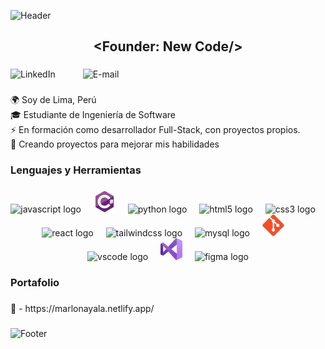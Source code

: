 ![Header](https://capsule-render.vercel.app/api?type=waving&height=130&color=gradient&customColorList=20&section=header)




###

<h2 align="center">&lt;Founder: New Code/&gt;</h2>

###



  
  <a href="https://www.linkedin.com/in/suianehenrichs" style="text-decoration: none; outline: none; border: none;">
    <img src="https://i.imgur.com/Ft8u735.png" alt="LinkedIn" style="border: none; outline: none; margin-right: 40px;" />
  </a>
  
 <!-- agregar tt -->

  
  <a href="mailto:suianehenrichs@gmail.com" style="text-decoration: none; outline: none; border: none;">
    <img src="https://i.imgur.com/XAy7rzU.png" alt="E-mail" style="border: none; outline: none;" />
  </a>
</div>






###

 <!-- AGREGAR FOTO AL LADO - inspiración -> https://i.imgur.com/C4BmKgw.png

<br clear="both">

<img align="right" height="430" src=" "/>

-->

###





<p align="left">🌍 Soy de Lima, Perú<br>🎓 Estudiante de Ingeniería de Software<br>⚡ En formación como desarrollador Full-Stack, con proyectos propios. <br>🎯 Creando proyectos para mejorar mis habilidades</p>

###

<h3 align="left"> Lenguajes y Herramientas</h3>

###
###

<div align="center">
  <img src="https://cdn.jsdelivr.net/gh/devicons/devicon/icons/javascript/javascript-original.svg" height="35" alt="javascript logo"  />
  <img width="12" />
  <img src="https://github.com/devicons/devicon/blob/master/icons/csharp/csharp-original.svg" height="35" alt="java logo"  />
  <img width="12" />
  <img src="https://cdn.jsdelivr.net/gh/devicons/devicon/icons/python/python-original.svg" height="35" alt="python logo"  />
  <img width="12" />
  <img src="https://cdn.jsdelivr.net/gh/devicons/devicon/icons/html5/html5-original.svg" height="35" alt="html5 logo"  />
  <img width="12" />
  <img src="https://cdn.jsdelivr.net/gh/devicons/devicon/icons/css3/css3-original.svg" height="35" alt="css3 logo"  />
  <img width="12" />
  <img src="https://cdn.jsdelivr.net/gh/devicons/devicon/icons/react/react-original.svg" height="35" alt="react logo"  />
  <img width="12" />
  <img src="https://cdn.jsdelivr.net/gh/devicons/devicon/icons/tailwindcss/tailwindcss-original-wordmark.svg" height="35" alt="tailwindcss logo"  />
  <img width="12" />
  <img src="https://cdn.jsdelivr.net/gh/devicons/devicon/icons/mysql/mysql-original.svg" height="35" alt="mysql logo"  />
  <img width="12" />
  <img src="https://github.com/devicons/devicon/blob/master/icons/git/git-original.svg" height="35" alt="mongodb logo"  />
  <img width="12" />
  <img src="https://cdn.jsdelivr.net/gh/devicons/devicon/icons/vscode/vscode-original.svg" height="35" alt="vscode logo"  />
  <img width="12" />
  <img src="https://github.com/devicons/devicon/blob/master/icons/visualstudio/visualstudio-original.svg" height="35" alt="intellij logo"  />
  <img width="12" />
  <img src="https://cdn.jsdelivr.net/gh/devicons/devicon/icons/figma/figma-original.svg" height="35" alt="figma logo"  />
</div>

###

<h3 align="left">Portafolio </h3>

###

<p align="left">
 <b>🚀</b> - https://marlonayala.netlify.app/<br>

</p>


###

###
###
<!-- AGREGAR BOOTCAMPS EN UN FUTURO || INSPO:


## <h3 align="left"> Bootcamps e Programas </h3>

<p align="left"> Atualmente estou participando dos seguintes bootcamps e programas de capacitação:</p>



<div align="left">
 📊 <b>&lt;Hello, ONE!&gt; </b> - Programa da Oracle + Alura com formação em Data Science e Análise de Dados<br>
 📈 <b>EY Empodera [Eu Capacito]</b> - Programa da Ernst & Young em parceria com a Fiap com trilha em Dados<br>
 🎓 <b>DIO Campus Expert</b> - Programa de Embaixadores da <a href="https://www.dio.me">Digital Innovation One</a><br>
 ☕ <b>Bootcamp Java Developer</b> - Formação em desenvolvimento backend com Java pela <a href="https://www.dio.me">DIO</a><br>
 ☁ <b>Bootcamp AWS Cloud Fundamentals</b> - Aprendizado sobre computação em nuvem na <a href="https://www.dio.me">DIO</a><br>
 
</div>


<h3 align="center"> Status  </h3>

<div align="center">
  <img src="https://github-readme-stats.vercel.app/api?username=SuianeHenrichs1&hide_title=false&hide_rank=false&show_icons=true&include_all_commits=true&count_private=true&disable_animations=false&theme=ambient_gradient&locale=en&hide_border=false" height="135" alt="stats graph"  />
  <img src="https://github-readme-stats.vercel.app/api/top-langs?username=SuianeHenrichs1&locale=en&hide_title=true&layout=compact&card_width=320&langs_count=7&theme=ambient_gradient&hide_border=false" height="135" alt="languages graph"  />
</div>




###
###
###

<div align="center">
  <img src="https://visitor-badge.laobi.icu/badge?page_id=SuianeHenrichs1.SuianeHenrichs1&left_color=violet&right_color=cornflowerblue"  />
  -->
</div>

###

![Footer](https://capsule-render.vercel.app/api?type=waving&height=130&color=gradient&customColorList=20&section=footer)
